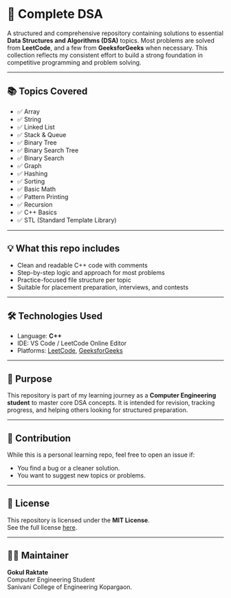 # 🚀 Complete DSA

A structured and comprehensive repository containing solutions to essential **Data Structures and Algorithms (DSA)** topics. Most problems are solved from **LeetCode**, and a few from **GeeksforGeeks** when necessary. This collection reflects my consistent effort to build a strong foundation in competitive programming and problem solving.

---

## 📚 Topics Covered

- ✅ Array  
- ✅ String  
- ✅ Linked List  
- ✅ Stack & Queue  
- ✅ Binary Tree  
- ✅ Binary Search Tree  
- ✅ Binary Search  
- ✅ Graph  
- ✅ Hashing  
- ✅ Sorting  
- ✅ Basic Math  
- ✅ Pattern Printing  
- ✅ Recursion  
- ✅ C++ Basics  
- ✅ STL (Standard Template Library)

---

## 💡 What this repo includes

- Clean and readable C++ code with comments
- Step-by-step logic and approach for most problems
- Practice-focused file structure per topic
- Suitable for placement preparation, interviews, and contests

---

## 🛠️ Technologies Used

- Language: **C++**
- IDE: VS Code / LeetCode Online Editor
- Platforms: [LeetCode](https://leetcode.com/), [GeeksforGeeks](https://www.geeksforgeeks.org/)

---

## 🎯 Purpose

This repository is part of my learning journey as a **Computer Engineering student** to master core DSA concepts. It is intended for revision, tracking progress, and helping others looking for structured preparation.

---

## 🤝 Contribution

While this is a personal learning repo, feel free to open an issue if:
- You find a bug or a cleaner solution.
- You want to suggest new topics or problems.

---

## 🪪 License

This repository is licensed under the **MIT License**.  
See the full license [here](LICENSE).

---

## 🙋‍♂️ Maintainer

**Gokul Raktate**  
Computer Engineering Student  
Sanivani College of Engineering Kopargaon.

